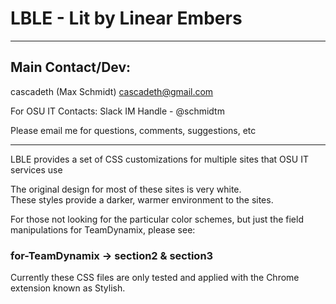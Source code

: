 # LBLE - Lit by Linear Embers

***

## Main Contact/Dev: 

cascadeth (Max Schmidt)
cascadeth@gmail.com

For OSU IT Contacts:
Slack IM Handle - @schmidtm

Please email me for questions, comments, suggestions, etc

***

LBLE provides a set of CSS customizations for multiple sites that OSU IT services use

The original design for most of these sites is very white.  
These styles provide a darker, warmer environment to the sites. 


For those not looking for the particular color schemes, but just the field manipulations 
for TeamDynamix, please see:

### for-TeamDynamix -> section2 & section3

Currently these CSS files are only tested and applied with the Chrome extension known as Stylish.  
